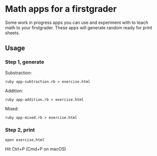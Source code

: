 # Math apps for a firstgrader

Some work in progress apps you can use and experiment with to teach math to your firstgrader. These apps will generate random ready for print sheets.

## Usage

### Step 1, generate

Substraction:

```
ruby app-subtraction.rb > exercise.html
```

Addition:

```
ruby app-addition.rb > exercise.html
```

Mixed:

```
ruby app-mixed.rb > exercise.html
```

### Step 2, print

```
open exercise.html
```

Hit Ctrl+P (Cmd+P on macOS)
